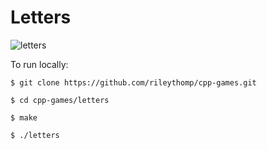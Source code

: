 # Letters

![letters](https://user-images.githubusercontent.com/35535783/57383219-640d7e00-717c-11e9-9bec-d5193c8d24bd.png)

To run locally:

```$ git clone https://github.com/rileythomp/cpp-games.git```

```$ cd cpp-games/letters```

```$ make```

```$ ./letters```
